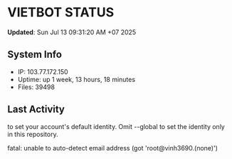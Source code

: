 # VIETBOT STATUS
**Updated**: Sun Jul 13 09:31:20 AM +07 2025

## System Info
- IP: 103.77.172.150
- Uptime: up 1 week, 13 hours, 18 minutes
- Files: 39498

## Last Activity

to set your account's default identity.
Omit --global to set the identity only in this repository.

fatal: unable to auto-detect email address (got 'root@vinh3690.(none)')
